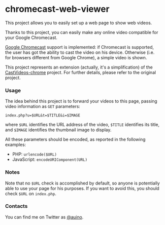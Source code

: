# chromecast-web-viewer

This project allows you to easily set up a web page to show web videos.

Thanks to this project, you can easily make any online video compatible for your Google Chromecast.

[Google Chromecast](https://www.google.com/chromecast) support is implemented: if Chromecast is supported, the user has got the ability to cast the video on his device.
Otherwise (i.e. for browsers different from Google Chrome), a simple video is shown.

This project represents an extension (actually, it's a simplification) of the [CastVideos-chrome](https://github.com/googlecast/CastVideos-chrome) project.
For further details, please refer to the original project.

### Usage ###

The idea behind this project is to forward your videos to this page, passing video information as `GET` parameters:

```
index.php?u=$URL&t=$TITLE&i=$IMAGE
```

where `$URL` identifies the URL address of the video, `$TITLE` identifies its title, and `$IMAGE` identifies the thumbnail image to display.

All these parameters should be encoded, as reported in the following examples:
 * PHP: `urlencode($URL)`
 * JavaScript: `encodeURIComponent(URL)`

### Notes ###

Note that no `$URL` check is accomplished by default, so anyone is potentially able to use your page for his purposes.
If you want to avoid this, you should check `$URL` on `index.php`.

### Contacts ###

You can find me on Twitter as [@auino](https://twitter.com/auino).
